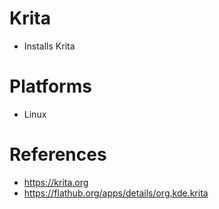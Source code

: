 # Krita

- Installs Krita

# Platforms

- Linux

# References

- https://krita.org
- https://flathub.org/apps/details/org.kde.krita
